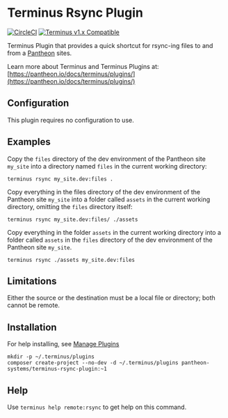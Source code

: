 # Terminus Rsync Plugin

[![CircleCI](https://circleci.com/gh/pantheon-systems/terminus-rsync-plugin.svg?style=shield)](https://circleci.com/gh/pantheon-systems/terminus-rsync-plugin)
[![Terminus v1.x Compatible](https://img.shields.io/badge/terminus-v1.x-green.svg)](https://github.com/pantheon-systems/terminus-secrets-plugin/tree/1.x)

Terminus Plugin that provides a quick shortcut for rsync-ing files to and from a [Pantheon](https://www.pantheon.io) sites.

Learn more about Terminus and Terminus Plugins at:
[https://pantheon.io/docs/terminus/plugins/](https://pantheon.io/docs/terminus/plugins/)

## Configuration

This plugin requires no configuration to use.

## Examples

Copy the `files` directory of the dev environment of the Pantheon site `my_site` into a directory named `files` in the current working directory:
```
terminus rsync my_site.dev:files .
```
Copy everything in the files directory of the dev environment of the Pantheon site `my_site` into a folder called `assets` in the current working directory, omitting the `files` directory itself:
```
terminus rsync my_site.dev:files/ ./assets
```
Copy everything in the folder `assets` in the current working directory into a folder called `assets` in the `files` directory of the dev environment of the Pantheon site `my_site`.
```
terminus rsync ./assets my_site.dev:files
```

## Limitations

Either the source or the destination must be a local file or directory; both cannot be remote.

## Installation
For help installing, see [Manage Plugins](https://pantheon.io/docs/terminus/plugins/)
```
mkdir -p ~/.terminus/plugins
composer create-project --no-dev -d ~/.terminus/plugins pantheon-systems/terminus-rsync-plugin:~1
```

## Help
Use `terminus help remote:rsync` to get help on this command.
